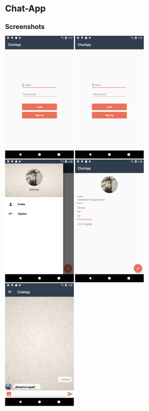 # Chat-App

Screenshots
-------------
<img src="Screenshot_1550662071.png" height="400" alt="Screenshot"/> <img src="Screenshot_1550662071.png" height="400" alt="Screenshot"/> <img src="Screenshot_1550662102.png" height="400" alt="Screenshot"/> <img src="Screenshot_1550662105.png" height="400" alt="Screenshot"/> <img src="Screenshot_1550662123.png" height="400" alt="Screenshot"/>
